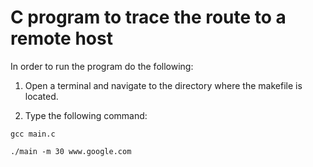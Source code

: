 # C program to trace the route to a remote host

In order to run the program do the following:

1. Open a terminal and navigate to the directory where the makefile is located.

2. Type the following command:

```
gcc main.c

./main -m 30 www.google.com

```